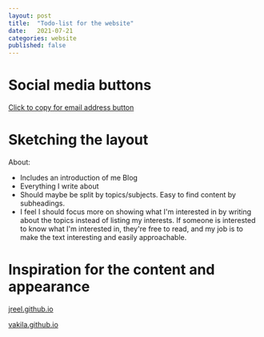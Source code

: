 ```yaml
---
layout: post
title:  "Todo-list for the website"
date:   2021-07-21
categories: website
published: false
---
```



Social media buttons
==================

[Click to copy for email address button](https://www.w3schools.com/howto/howto_js_copy_clipboard.asp)

Sketching the layout
==================
About:
 - Includes an introduction of me
Blog
 - Everything I write about
 - Should maybe be split by topics/subjects. Easy to find content by subheadings.
 - I feel I should focus more on showing what I'm interested in by writing about the topics instead of listing my interests. If someone is interested to know what I'm interested in, they're free to read, and my job is to make the text interesting and easily approachable.



Inspiration for the content and appearance
==================

[jreel.github.io](https://jreel.github.io/)

[vakila.github.io](https://vakila.github.io/)
